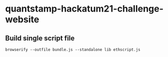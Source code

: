 # quantstamp-hackatum21-challenge-website

## Build single script file
```
browserify --outfile bundle.js --standalone lib ethscript.js
```
